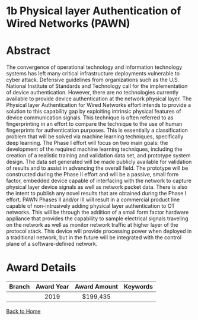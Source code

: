 
1b Physical layer Authentication of Wired Networks (PAWN)
=========================================================

# Abstract


The convergence of operational technology and information technology systems has left many critical infrastructure deployments vulnerable to cyber attack. Defensive guidelines from organizations such as the U.S. National Institute of Standards and Technology call for the implementation of device authentication. However, there are no technologies currently available to provide device authentication at the network physical layer. The Physical layer Authentication for Wired Networks effort intends to provide a solution to this capability gap by exploiting intrinsic physical features of device communication signals. This technique is often referred to as fingerprinting in an effort to compare the technique to the use of human fingerprints for authentication purposes. This is essentially a classification problem that will be solved via machine learning techniques, specifically deep learning. The Phase I effort will focus on two main goals: the development of the required machine learning techniques, including the creation of a realistic training and validation data set, and prototype system design. The data set generated will be made publicly available for validation of results and to assist in advancing the overall field. The prototype will be constructed during the Phase II effort and will be a passive, small form factor, embedded device capable of interfacing with the network to capture physical layer device signals as well as network packet data. There is also the intent to publish any novel results that are obtained during the Phase I effort. PAWN Phases II and/or III will result in a commercial product line capable of non-intrusively adding physical layer authentication to OT networks. This will be through the addition of a small form factor hardware appliance that provides the capability to sample electrical signals traveling on the network as well as monitor network traffic at higher layer of the protocol stack. This device will provide processing power when deployed in a traditional network, but in the future will be integrated with the control plane of a software-defined network.  

# Award Details

|Branch|Award Year|Award Amount|Keywords|
| :---: | :---: | :---: | :---: |
||2019|$199,435||
  
  


[Back to Home](https://github.com/chrischow/dod_sbir_awards/CC/#781)